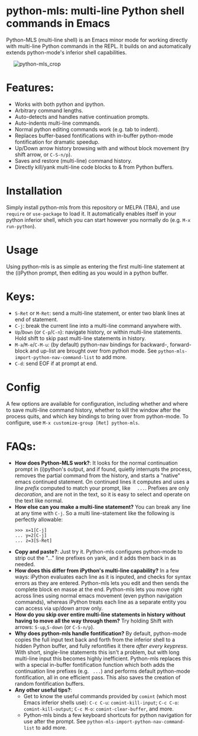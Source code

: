 # python-mls: multi-line Python shell commands in Emacs

Python-MLS (multi-line shell) is an Emacs minor mode for working directly with multi-line Python commands in the REPL. It builds on and automatically extends python-mode's inferior shell capabilities.

&nbsp;&nbsp;&nbsp;&nbsp;   ![python-mls_crop](https://user-images.githubusercontent.com/93749/134784188-7ac9ee9d-8e29-4c7f-82d7-2881e96d4bd2.gif)


# Features:

- Works with both python and ipython.
- Arbitrary command lengths.
- Auto-detects and handles native continuation prompts.
- Auto-indents multi-line commands.
- Normal python editing commands work (e.g. tab to indent).
- Replaces buffer-based fontifications with in-buffer python-mode
  fontification for dramatic speedup.
- Up/Down arrow history browsing with and without block movement
  (try shift arrow, or `C-S-n/p`).
- Saves and restore (multi-line) command history.
- Directly kill/yank multi-line code blocks to & from Python
  buffers.
  
# Installation

Simply install python-mls from this repository or MELPA (TBA), and use `require` or `use-package` to load it.  It automatically enables itself in your python inferior shell, which you can start however you normally do (e.g. `M-x run-python`).  

# Usage

Using python-mls is as simple as entering the first multi-line statement at the (i)Python prompt, then editing as you would in a python buffer. 

# Keys:

- `S-Ret` or `M-Ret`: send a multi-line statement, or enter two blank lines at end of statement.
- `C-j`: break the current line into a multi-line command anywhere with. 
- `Up`/`Down` (or `C-p`/`C-n`): navigate history, or within multi-line statements. Hold shift to skip past multi-line statements in history.
- `M-a`/`M-e`/`C-M-u`: (by default) python-nav bindings for backward-, forward-block and up-list are brought over from python mode.  See `python-mls-import-python-nav-command-list` to add more. 
- `C-d`: send EOF if at prompt at end.

# Config

A few options are available for configuration, including whether and where to save multi-line command history, whether to kill the window after the process quits, and which key bindings to bring over from python-mode.  To configure, use `M-x customize-group [Ret] python-mls`. 

# FAQs:

- **How does Python-MLS work?**: It looks for the normal continuation prompt in (i)python's output, and if found, quietly interrupts the process, removes the partial command from the history, and starts a "native" emacs continued statement. On continued lines it computes and uses a _line prefix_ computed to match your prompt, like `  ...`.  Prefixes are only _decoration_, and are not in the text, so it is easy to select and operate on the text like normal. 
- **How else can you make a multi-line statement?** You can break any line at any time with `C-j`.  So a multi line-statement like the following is perfectly allowable:
  ```
  >>> x=1[C-j]
  ... y=2[C-j]
  ... z=3[S-Ret]
  ```
- **Copy and paste?**: Just try it.  Python-mls configures python-mode to strip out the "..." line prefixes on yank, and it adds them back in as needed.
- **How does this differ from iPython's multi-line capability?** In a few ways: iPython evaluates each line as it is inputed, and checks for syntax errors as they are entered.  Python-mls lets you edit and then sends the complete block en masse at the end.  Python-mls lets you move right across lines using normal emacs movement (even python navigation commands), whereas iPython treats each line as a separate entity you can access via up/down arrow only.
- **How do you skip over entire multi-line statements in history without having to move all the way through them?** Try holding Shift with arrows: `S-up`,`S-down` (or `C-S-n/p`).
- **Why does python-mls handle fontification?** By default, python-mode copies the full input text back and forth from the inferior shell to a hidden Python buffer, and fully refontifies it there _after every keypress_. With short, single-line statements this isn't a problem, but with long multi-line input this becomes highly inefficient. Python-mls replaces this with a special in-buffer fontification function which both adds the continuation line prefixes (e.g. ` ...`) and performs default python-mode fontification, all in one efficient pass.  This also saves the creation of random fontification buffers.
- **Any other useful tips?**:  
   - Get to know the useful commands provided by `comint` (which most Emacs inferior shells use): `C-c C-u`: `comint-kill-input`; `C-c C-o`: `comint-kill-output`; `C-c M-o`: `comint-clear-buffer`, and more.
   - Python-mls binds a few keyboard shortcuts for python navigation for use after the prompt. See `python-mls-import-python-nav-command-list` to add more. 
